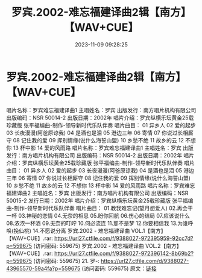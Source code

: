 ﻿---
title: 罗宾.2002-难忘福建译曲2辑【南方】【WAV+CUE】
date: 2023-11-09 09:28:25
categories: WAV车载音乐、镜像
tags: 华语中文
---
# 罗宾.2002-难忘福建译曲2辑【南方】【WAV+CUE】

唱片名称：罗宾难忘福建译曲1
主唱姓名：罗宾
出版发行：南方唱片机构有限公司
出版编码：NSR 50014-2
出版日期：2002年
唱片介绍：罗宾纵横乐坛黄金25载珍藏版 张平福编曲-制作-领导新时代乐队伴奏
唱片曲目：
01 异乡人
02 爱的起步
03 长夜漫漫(阿爸原谅我)
04 是酒也是泪
05 港边三年
06 寄情
07 你说过长相厮守
08 记住我的爱
09 挥别情缘(说什么海誓山盟)
10 乡愁不绝
11 故乡的云
12 不想你
13 杯中影
14 爱的风雨路
唱片名称：罗宾难忘福建译曲1
主唱姓名：罗宾
出版发行：南方唱片机构有限公司
出版编码：NSR 50014-2
出版日期：2002年
唱片介绍：罗宾纵横乐坛黄金25载珍藏版 张平福编曲-制作-领导新时代乐队伴奏
唱片曲目：
01 异乡人
02 爱的起步
03 长夜漫漫(阿爸原谅我)
04 是酒也是泪
05 港边三年
06 寄情
07 你说过长相厮守
08 记住我的爱
09 挥别情缘(说什么海誓山盟)
10 乡愁不绝
11 故乡的云
12 不想你
13 杯中影
14 爱的风雨路
唱片名称：罗宾难忘福建译曲2
主唱姓名：罗宾
出版发行：南方唱片机构有限公司
出版编码：NSR 50015-2
发行日期：2002年
唱片介绍：罗宾纵横乐坛黄金25载珍藏版 张平福编曲-制作-领导新时代乐队伴奏
唱片曲目：
01.教我难忘记(望月想爱人)
02.再会干一杯
03.神秘的恋情
04.无奈的相思
05.盼你回航
06.伤心的结局
07.应该说什么
08.浓浓一杯酒
09.无奈的叮咛
10.何必流连
11.那不是梦
12.你要相信我
13.为谁呼唤(挽仙桃)
14.不愿说分离
罗宾.2002 - 难忘福建译曲 VOL.1【南方】【WAV+CUE】.rar: https://url27.ctfile.com/f/9388027-972395959-92cc7d?p=559675
(访问密码: 559675)
罗宾.2002 - 难忘福建译曲 VOL.2【南方】【WAV+CUE】.rar: https://url27.ctfile.com/f/9388027-972396142-8b69b2?p=559675
(访问密码: 559675)
21. 罗-: https://url27.ctfile.com/d/9388027-43965570-59a4fa?p=559675
(访问密码: 559675)
原文：[链接](https://blog.sina.com.cn/s/blog_1647c7e76010313qn.html)